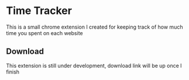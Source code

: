 Time Tracker
============
This is a small chrome extension I created for keeping track of how much time you spent on each website

## Download
This extension is still under development, download link will be up once I finish